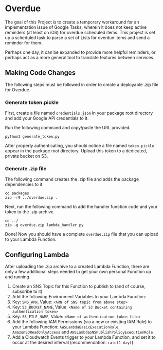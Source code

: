 # Overdue

The goal of this Project is to create a temporary workaround for an implementation issue of Google Tasks, wherein it does not keep active reminders (at least on iOS) for overdue scheduled items. This project is set up a scheduled task to parse a set of Lists for overdue items and send a reminder for them.

Perhaps one day, it can be expanded to provide more helpful reminders, or perhaps act as a more general tool to translate features between services.

## Making Code Changes

The following steps must be followed in order to create a deployable .zip file for Overdue.

### Generate token.pickle

First, create a file named `credentials.json` in your package root directory and add your Google API credentials to it.

Run the following command and copy/paste the URL provided. 

```
python3 generate_token.py
```

After properly authenticating, you should notice a file named `token.pickle` appear in the package root directory. Upload this token to a dedicated, private bucket on S3.

### Generate .zip file

The following command creates the .zip file and adds the package dependencies to it

```
cd packages
zip -r9 ../overdue.zip .
```

Next, run the following command to add the handler function code and your token to the .zip archive.

```
cd ../
zip -g overdue.zip lambda_handler.py
```

Done! Now you should have a complete `overdue.zip` file that you can upload to your Lambda Function.

## Configuring Lambda

After uploading the .zip archive to a created Lambda Function, there are only a few additional steps needed to get your own personal Function up and running.

1. Create an SNS Topic for this Function to publish to (and of course, subscribe to it)
1. Add the following Environment Variables to your Lambda Function:
  1. Key: `SNS_ARN`, Value: `<ARN of SNS topic from above step>`
  1. Key: `S3_BUCKET_NAME`, Value: `<Name of S3 Bucket containing authentication token>`
  1. Key: `S3_FILE_NAME`, Value: `<Name of authentication token file>`
1. Add the following IAM Permissions (via a new or existing IAM Role) to your Lambda Function: `AWSLambdaBasicExecutionRole`, `AmazonS3ReadOnlyAccess` and `AWSLambdaSNSPublishPolicyExecutionRole`
1. Add a Cloudwatch Events trigger to your Lambda Function, and set it to occur at the desired interval (recommendation: `rate(1 day)`)
